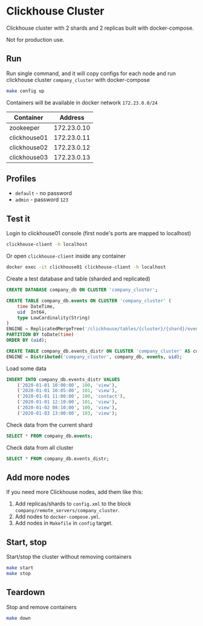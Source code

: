 # Clickhouse Cluster

Clickhouse cluster with 2 shards and 2 replicas built with docker-compose.

Not for production use.

## Run

Run single command, and it will copy configs for each node and
run clickhouse cluster `company_cluster` with docker-compose
```sh
make config up
```

Containers will be available in docker network `172.23.0.0/24`

| Container    | Address
| ------------ | -------
| zookeeper    | 172.23.0.10
| clickhouse01 | 172.23.0.11
| clickhouse02 | 172.23.0.12
| clickhouse03 | 172.23.0.13

## Profiles

- `default` - no password
- `admin` - password `123`

## Test it

Login to clickhouse01 console (first node's ports are mapped to localhost)
```sh
clickhouse-client -h localhost
```

Or open `clickhouse-client` inside any container
```sh
docker exec -it clickhouse01 clickhouse-client -h localhost
```

Create a test database and table (sharded and replicated)
```sql
CREATE DATABASE company_db ON CLUSTER 'company_cluster';

CREATE TABLE company_db.events ON CLUSTER 'company_cluster' (
    time DateTime,
    uid  Int64,
    type LowCardinality(String)
)
ENGINE = ReplicatedMergeTree('/clickhouse/tables/{cluster}/{shard}/events', '{replica}')
PARTITION BY toDate(time)
ORDER BY (uid);

CREATE TABLE company_db.events_distr ON CLUSTER 'company_cluster' AS company_db.events
ENGINE = Distributed('company_cluster', company_db, events, uid);
```

Load some data
```sql
INSERT INTO company_db.events_distr VALUES
    ('2020-01-01 10:00:00', 100, 'view'),
    ('2020-01-01 10:05:00', 101, 'view'),
    ('2020-01-01 11:00:00', 100, 'contact'),
    ('2020-01-01 12:10:00', 101, 'view'),
    ('2020-01-02 08:10:00', 100, 'view'),
    ('2020-01-03 13:00:00', 103, 'view');
```

Check data from the current shard
```sql
SELECT * FROM company_db.events;
```

Check data from all cluster
```sql
SELECT * FROM company_db.events_distr;
```

## Add more nodes

If you need more Clickhouse nodes, add them like this:

1. Add replicas/shards to `config.xml` to the block `company/remote_servers/company_cluster`.
1. Add nodes to `docker-compose.yml`.
1. Add nodes in `Makefile` in `config` target.

## Start, stop

Start/stop the cluster without removing containers
```sh
make start
make stop
```

## Teardown

Stop and remove containers
```sh
make down
```
